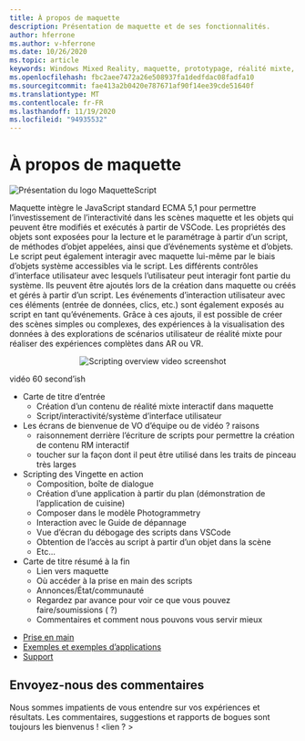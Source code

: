 ```yaml
---
title: À propos de maquette
description: Présentation de maquette et de ses fonctionnalités.
author: hferrone
ms.author: v-hferrone
ms.date: 10/26/2020
ms.topic: article
keywords: Windows Mixed Reality, maquette, prototypage, réalité mixte, réalité virtuelle, VR, MR, feedback, Hub de commentaires, bogues
ms.openlocfilehash: fbc2aee7472a26e508937fa1dedfdac08fadfa10
ms.sourcegitcommit: fae413a2b0420e787671af90f14ee39cde51640f
ms.translationtype: MT
ms.contentlocale: fr-FR
ms.lasthandoff: 11/19/2020
ms.locfileid: "94935532"
---
```

# <a name="about-maquette"></a>À propos de maquette

<!-- TODO(Harrison): Need consolidated logo with text -->
![Présentation du logo ](../images/MaquetteIcon.png) MaquetteScript

<!-- TODO(Harrison/Stefan): Add more high level, less technical explanation of what Maquette is and why it's useful in MR development. 
          - Differentiate between Maquette and MaquetteScript
          - Separate out each of Maquette's main parts and add content
          - Give brief explanations of use case or examples
-->
Maquette intègre le JavaScript standard ECMA 5,1 pour permettre l’investissement de l’interactivité dans les scènes maquette et les objets qui peuvent être modifiés et exécutés à partir de VSCode. Les propriétés des objets sont exposées pour la lecture et le paramétrage à partir d’un script, de méthodes d’objet appelées, ainsi que d’événements système et d’objets. Le script peut également interagir avec maquette lui-même par le biais d’objets système accessibles via le script. Les différents contrôles d’interface utilisateur avec lesquels l’utilisateur peut interagir font partie du système. Ils peuvent être ajoutés lors de la création dans maquette ou créés et gérés à partir d’un script. Les événements d’interaction utilisateur avec ces éléments (entrée de données, clics, etc.) sont également exposés au script en tant qu’événements. Grâce à ces ajouts, il est possible de créer des scènes simples ou complexes, des expériences à la visualisation des données à des explorations de scénarios utilisateur de réalité mixte pour réaliser des expériences complètes dans AR ou VR.

<p align="center">
  <img src="images/ScriptingOverview.png" alt="Scripting overview video screenshot">
</p>

<!-- TODO(Harrison/Stefan): Get this video recorded or create the content in text form until it's available. -->
vidéo 60 second’ish
* Carte de titre d’entrée
  * Création d’un contenu de réalité mixte interactif dans maquette
  * Script/interactivité/système d’interface utilisateur
* Les écrans de bienvenue de VO d’équipe ou de vidéo ?  raisons
  * raisonnement derrière l’écriture de scripts pour permettre la création de contenu RM interactif
  * toucher sur la façon dont il peut être utilisé dans les traits de pinceau très larges
* Scripting des Vingette en action
  * Composition, boîte de dialogue
  * Création d’une application à partir du plan (démonstration de l’application de cuisine)
  * Composer dans le modèle Photogrammetry
  * Interaction avec le Guide de dépannage
  * Vue d’écran du débogage des scripts dans VSCode
  * Obtention de l’accès au script à partir d’un objet dans la scène
  * Etc...
* Carte de titre résumé à la fin
  * Lien vers maquette
  * Où accéder à la prise en main des scripts
  * Annonces/État/communauté
  * Regardez par avance pour voir ce que vous pouvez faire/soumissions ( ?)
  * Commentaires et comment nous pouvons vous servir mieux

<!-- TODO(Harrison): Consider breaking this out into a Maquette journey doc or section as applicable. -->
* [Prise en main](installation.md)
* [Exemples et exemples d’applications](../samples/overview.md)
* [Support](../resources/support.md)

<!-- TODO(Harrison): Need to find out why docs feedback footer isn't appearing. -->
## <a name="send-us-feedback"></a>Envoyez-nous des commentaires

Nous sommes impatients de vous entendre sur vos expériences et résultats. Les commentaires, suggestions et rapports de bogues sont toujours les bienvenus !
<lien ? >